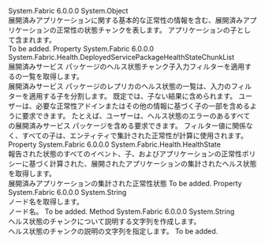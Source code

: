 <Type Name="DeployedApplicationHealthStateChunk" FullName="System.Fabric.Health.DeployedApplicationHealthStateChunk">
  <TypeSignature Language="C#" Value="public sealed class DeployedApplicationHealthStateChunk" />
  <TypeSignature Language="ILAsm" Value=".class public auto ansi sealed beforefieldinit DeployedApplicationHealthStateChunk extends System.Object" />
  <TypeSignature Language="DocId" Value="T:System.Fabric.Health.DeployedApplicationHealthStateChunk" />
  <TypeSignature Language="VB.NET" Value="Public NotInheritable Class DeployedApplicationHealthStateChunk" />
  <TypeSignature Language="F#" Value="type DeployedApplicationHealthStateChunk = class" />
  <AssemblyInfo>
    <AssemblyName>System.Fabric</AssemblyName>
    <AssemblyVersion>6.0.0.0</AssemblyVersion>
  </AssemblyInfo>
  <Base>
    <BaseTypeName>System.Object</BaseTypeName>
  </Base>
  <Interfaces />
  <Docs>
    <summary>
            展開済みアプリケーションに関する基本的な正常性の情報を含む、展開済みアプリケーションの正常性の状態チャンクを表します。
            アプリケーションの子として含まれます。
            </summary>
    <remarks>To be added.</remarks>
  </Docs>
  <Members>
    <Member MemberName="DeployedServicePackageHealthStateChunks">
      <MemberSignature Language="C#" Value="public System.Fabric.Health.DeployedServicePackageHealthStateChunkList DeployedServicePackageHealthStateChunks { get; }" />
      <MemberSignature Language="ILAsm" Value=".property instance class System.Fabric.Health.DeployedServicePackageHealthStateChunkList DeployedServicePackageHealthStateChunks" />
      <MemberSignature Language="DocId" Value="P:System.Fabric.Health.DeployedApplicationHealthStateChunk.DeployedServicePackageHealthStateChunks" />
      <MemberSignature Language="VB.NET" Value="Public ReadOnly Property DeployedServicePackageHealthStateChunks As DeployedServicePackageHealthStateChunkList" />
      <MemberSignature Language="F#" Value="member this.DeployedServicePackageHealthStateChunks : System.Fabric.Health.DeployedServicePackageHealthStateChunkList" Usage="System.Fabric.Health.DeployedApplicationHealthStateChunk.DeployedServicePackageHealthStateChunks" />
      <MemberType>Property</MemberType>
      <AssemblyInfo>
        <AssemblyName>System.Fabric</AssemblyName>
        <AssemblyVersion>6.0.0.0</AssemblyVersion>
      </AssemblyInfo>
      <ReturnValue>
        <ReturnType>System.Fabric.Health.DeployedServicePackageHealthStateChunkList</ReturnType>
      </ReturnValue>
      <Docs>
        <summary>
            展開済みサービス パッケージのヘルス状態チャンク子入力フィルターを適用するの一覧を取得します。
            </summary>
        <value>展開済みサービス パッケージのレプリカのヘルス状態の一覧は、入力のフィルターを適用する子を分割します。</value>
        <remarks>
          <para>既定では、子ない結果に含められます。 ユーザーは、必要な正常性アドインまたはその他の情報に基づく子の一部を含めるように要求できます。 たとえば、ユーザーは、ヘルス状態のエラーのあるすべての展開済みサービス パッケージを含める要求できます。
            フィルター値に関係なく、すべての子は、エンティティで集計された正常性が計算に使用されます。</para>
        </remarks>
      </Docs>
    </Member>
    <Member MemberName="HealthState">
      <MemberSignature Language="C#" Value="public System.Fabric.Health.HealthState HealthState { get; }" />
      <MemberSignature Language="ILAsm" Value=".property instance valuetype System.Fabric.Health.HealthState HealthState" />
      <MemberSignature Language="DocId" Value="P:System.Fabric.Health.DeployedApplicationHealthStateChunk.HealthState" />
      <MemberSignature Language="VB.NET" Value="Public ReadOnly Property HealthState As HealthState" />
      <MemberSignature Language="F#" Value="member this.HealthState : System.Fabric.Health.HealthState" Usage="System.Fabric.Health.DeployedApplicationHealthStateChunk.HealthState" />
      <MemberType>Property</MemberType>
      <AssemblyInfo>
        <AssemblyName>System.Fabric</AssemblyName>
        <AssemblyVersion>6.0.0.0</AssemblyVersion>
      </AssemblyInfo>
      <ReturnValue>
        <ReturnType>System.Fabric.Health.HealthState</ReturnType>
      </ReturnValue>
      <Docs>
        <summary>
            報告された状態のすべてのイベント、子、およびアプリケーションの正常性ポリシーに基づく計算された、展開されたアプリケーションの集計されたヘルス状態を取得します。
            </summary>
        <value>展開済みアプリケーションの集計された正常性状態</value>
        <remarks>To be added.</remarks>
      </Docs>
    </Member>
    <Member MemberName="NodeName">
      <MemberSignature Language="C#" Value="public string NodeName { get; }" />
      <MemberSignature Language="ILAsm" Value=".property instance string NodeName" />
      <MemberSignature Language="DocId" Value="P:System.Fabric.Health.DeployedApplicationHealthStateChunk.NodeName" />
      <MemberSignature Language="VB.NET" Value="Public ReadOnly Property NodeName As String" />
      <MemberSignature Language="F#" Value="member this.NodeName : string" Usage="System.Fabric.Health.DeployedApplicationHealthStateChunk.NodeName" />
      <MemberType>Property</MemberType>
      <AssemblyInfo>
        <AssemblyName>System.Fabric</AssemblyName>
        <AssemblyVersion>6.0.0.0</AssemblyVersion>
      </AssemblyInfo>
      <ReturnValue>
        <ReturnType>System.String</ReturnType>
      </ReturnValue>
      <Docs>
        <summary>
            ノード名を取得します。
            </summary>
        <value>ノード名。</value>
        <remarks>To be added.</remarks>
      </Docs>
    </Member>
    <Member MemberName="ToString">
      <MemberSignature Language="C#" Value="public override string ToString ();" />
      <MemberSignature Language="ILAsm" Value=".method public hidebysig virtual instance string ToString() cil managed" />
      <MemberSignature Language="DocId" Value="M:System.Fabric.Health.DeployedApplicationHealthStateChunk.ToString" />
      <MemberSignature Language="VB.NET" Value="Public Overrides Function ToString () As String" />
      <MemberSignature Language="F#" Value="override this.ToString : unit -&gt; string" Usage="deployedApplicationHealthStateChunk.ToString " />
      <MemberType>Method</MemberType>
      <AssemblyInfo>
        <AssemblyName>System.Fabric</AssemblyName>
        <AssemblyVersion>6.0.0.0</AssemblyVersion>
      </AssemblyInfo>
      <ReturnValue>
        <ReturnType>System.String</ReturnType>
      </ReturnValue>
      <Parameters />
      <Docs>
        <summary>
            ヘルス状態のチャンクについて説明する文字列を作成します。
            </summary>
        <returns>ヘルス状態のチャンクの説明の文字列を指定します。</returns>
        <remarks>To be added.</remarks>
      </Docs>
    </Member>
  </Members>
</Type>